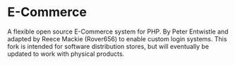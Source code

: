  E-Commerce
==========

A flexible open source E-Commerce system for PHP. By Peter Entwistle and adapted by Reece Mackie (Rover656) to enable custom login systems.
This fork is intended for software distribution stores, but will eventually be updated to work with physical products.
